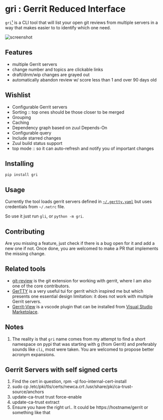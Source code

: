 # gri : Gerrit Reduced Interface

`gri`[¹](#f11) is a CLI tool that will list your open git reviews from multiple servers
in a way that makes easier to to identify which one need.

![screenshot](https://repository-images.githubusercontent.com/205845628/4a76fd00-ce23-11e9-8d12-162184df41c5)

## Features
* multiple Gerrit servers
* change number and topics are clickable links
* draft/dnm/wip changes are grayed out
* automatically abandon review w/ score less than 1 and over 90 days old

## Wishlist

* Configurable Gerrit servers
* Sorting :: top ones should be those closer to be merged
* Grouping
* Caching
* Dependency graph based on zuul Depends-On
* Configurable query
* Include starred changes
* Zuul build status support
* top mode :: so it can auto-refresh and notify you of important changes

## Installing
```
pip install gri
```

## Usage
Currently the tool loads gerrit servers defined in [`~/.gertty.yaml`][1] but
uses credentials from `~/.netrc` file.

So use it just run `gli`, or `python -m gri`.

## Contributing
Are you missing a feature, just check if there is a bug open for it and add
a new one if not. Once done, you are welcomed to make a PR that implements
the missing change.

## Related tools
* [git-review][3] is the git extension for working with gerrit, where I am also
one of the core contributors.
* [GerTTY](https://github.com/openstack/gertty) is a very useful tui for gerrit
which inspired me but which presents one essential design limitation: it does
not work with multiple Gerrit servers.
* [Gerrit-View](https://github.com/Gruntfuggly/gerrit-view) is a vscode plugin
that can be installed from [Visual Studio Marketplace][2].

## Notes
1. <span id="f1"></span> The reality is that `gri` name comes from my attempt to
find a short namespace on pypi that was starting with g (from Gerrit) and
preferably sounds like `cli`, most were taken. You are welcomed to propose
better acronym expansions.

[1]: https://github.com/openstack/gertty/tree/master/examples
[2]: https://marketplace.visualstudio.com/items?itemName=Gruntfuggly.gerrit-view
[3]: https://docs.openstack.org/infra/git-review/

## Gerrit Servers with self signed certs
1. Find the cert in question, rpm -ql foo-internal-cert-install
2. sudo cp /etc/pki/tls/certs/newca.crt /usr/share/pki/ca-trust-source/anchors
3. update-ca-trust trust force-enable
4. update-ca-trust extract
5. Ensure you have the right url.. It could be https://hostname/gerrit or something like that
